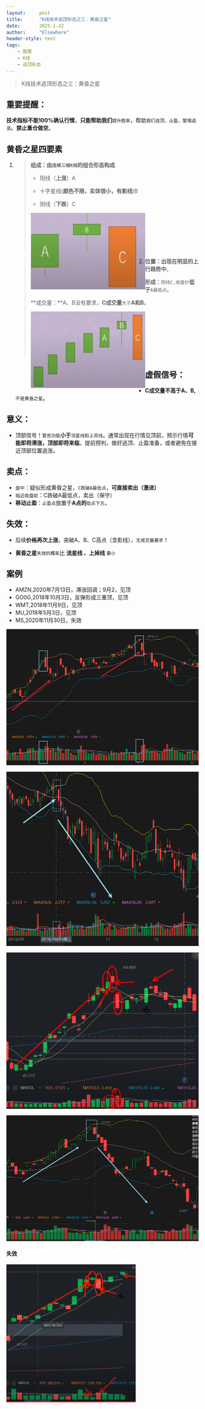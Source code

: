 ```yaml
---
layout: 	post
title: 		"K线技术逃顶形态之三：黄昏之星"
date:       2025-1-22
author: 	"Elsewhere"
header-style: text
tags:
    - 股票  
    - K线
    - 逃顶形态 
---
```


> K线技术逃顶形态之三：黄昏之星

## 重要提醒：

**技术指标不能100%确认行情**，**只能帮助我们**`提升胜率`，帮助`我们逃顶，止盈，警惕追涨`。**禁止重仓做空**。



## 黄昏之星四要素

1. >**组成：**由`连续三根K线`的**组合形态构成**.
   >
   >- 阳线（**上涨**）A
   >
   >- 十字星线(**颜色不限，实体很小，有影线**)B
   >
   >- 阴线（**下跌**）C
   >
   >  <img src="/img/2025/01-22-21/1-1.jpg" width = "300" height = "200"  align=left />
   >  <br><br><br><br><br><br>
   
2. > **位置：**出现在明显的**上行趋势中**。
   >
   > **形成：**`阴线C,收盘价`**低于**`A最低点`。
   >
   > **成交量：**A、B没有要求，**C成交量**`大于`**A和B**。
   >
   > <img src="/img/2025/01-22-21/2-1.jpg" width = "300" height = "200"  align=left />
   > <br><br><br><br><br><br><br>



## 虚假信号：

- **C成交量不高于A、B,**`不是黄昏之星`。



## 意义：
- 顶部信号！`警告功能`**小于**`流星线和上吊线`。通常出现在行情见顶前，预示行情**可能即将滞涨，顶部即将来临**，提前预判，做好逃顶、止盈准备，或者避免在接近顶部位置追涨。

## 卖点：

- `盘中`：疑似形成黄昏之星，`C跌破A最低点`，**可直接卖出（激进）**
- `临近收盘前`：C跌破A最低点，卖出（保守）
- **移动止盈**：`止盈点`放置于**A点的**`低点下方`。

## 失效：
- 后续**价格再次上涨**，突破A、B、C高点（含影线），`无成交量要求`！

- **黄昏之星**`失效的概率`比 **流星线 、上掉线** `要小`

## 案例

- AMZN,2020年7月13日，滞涨回调；9月2，见顶
- GO0G,2018年10月3日，反弹形成三重顶，见顶
- WMT,2018年11月9日，见顶
- MU,2018年5月3日，见顶
- MS,2020年11月30日，失效

![img](/img/2025/01-22-21/4.jpg)

![img](/img/2025/01-22-21/5.jpg)

![img](/img/2025/01-22-21/6.jpg)

![img](/img/2025/01-22-21/7.jpg)

#### 失效

![img](/img/2025/01-22-21/8-失效.jpg)
